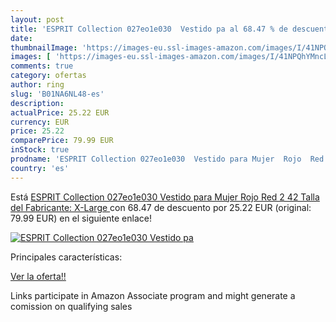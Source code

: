 ```yaml
---
layout: post
title: 'ESPRIT Collection 027eo1e030  Vestido pa al 68.47 % de descuento'
date: 
thumbnailImage: 'https://images-eu.ssl-images-amazon.com/images/I/41NPQhYMncL._SL200_.jpg'
images: [ 'https://images-eu.ssl-images-amazon.com/images/I/41NPQhYMncL._SL200_.jpg' ]
comments: true
category: ofertas
author: ring
slug: 'B01NA6NL48-es'
description:
actualPrice: 25.22 EUR
currency: EUR
price: 25.22
comparePrice: 79.99 EUR
inStock: true
prodname: 'ESPRIT Collection 027eo1e030  Vestido para Mujer  Rojo  Red 2  42  Talla del Fabricante: X-Large '
country: 'es'
---
```


Está [ESPRIT Collection 027eo1e030  Vestido para Mujer  Rojo  Red 2  42  Talla del Fabricante: X-Large ](https://www.amazon.es/dp/B01NA6NL48/?tag=tolees-21) con 68.47 de descuento por 25.22 EUR (original: 79.99 EUR) en el siguiente enlace!

[![ESPRIT Collection 027eo1e030  Vestido pa](https://images-eu.ssl-images-amazon.com/images/I/41NPQhYMncL._SL200_.jpg)](https://www.amazon.es/dp/B01NA6NL48/?tag=tolees-21)

Principales características:


[Ver la oferta!!](https://www.amazon.es/dp/B01NA6NL48/?tag=tolees-21)

Links participate in Amazon Associate program and might generate a comission on qualifying sales


